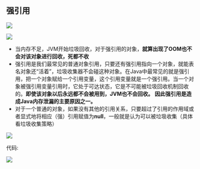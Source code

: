 ## 强引用

![](https://youpaiyun.zongqilive.cn/image/20200605162526.png)



![](https://youpaiyun.zongqilive.cn/image/20200605162633.png)



- 当内存不足，JVM开始垃圾回收，对于强引用的对象，**就算出现了OOM也不会对该对象进行回收，死都不收**
- 强引用是我们最常见的普通对象引用，只要还有强引用指向一个对象，就能表名对象还“活着”，垃圾收集器不会碰这种对象。在Java中最常见的就是强引用，把一个对象赋给一个引用变量，这个引用变量就是一个强引用。当一个对象被强引用变量引用时，它处于可达状态，它是不可能被垃圾回收机制回收的。**即使该对象以后永远都不会被用到，JVM也不会回收。** **因此强引用是造成Java内存泄漏的主要原因之一。**
- 对于一个普通的对象，如果没有其他的引用关系，只要超过了引用的作用域或者显式地将相应（强）引用赋值为**null**，一般就是认为可以被垃圾收集（具体看垃圾收集策略）

![](https://youpaiyun.zongqilive.cn/image/20200425134342.png)

代码:

![](https://youpaiyun.zongqilive.cn/image/20200425134725.png)



